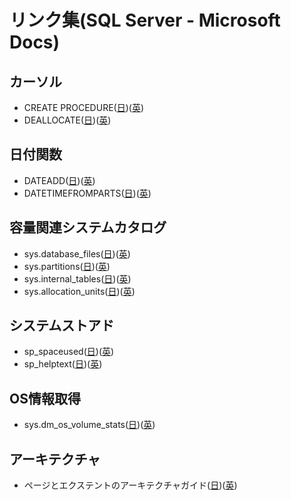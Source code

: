# リンク集(SQL Server - Microsoft Docs)

## カーソル

- CREATE PROCEDURE([日](https://docs.microsoft.com/ja-jp/sql/t-sql/statements/create-procedure-transact-sql?view=sql-server-ver15))([英](https://docs.microsoft.com/en-us/sql/t-sql/statements/create-procedure-transact-sql?view=sql-server-ver15))
- DEALLOCATE([日](https://docs.microsoft.com/ja-jp/sql/t-sql/language-elements/deallocate-transact-sql?view=sql-server-ver15))([英](https://docs.microsoft.com/en-us/sql/t-sql/language-elements/deallocate-transact-sql?view=sql-server-ver15))

## 日付関数

- DATEADD([日](https://docs.microsoft.com/ja-jp/sql/t-sql/functions/dateadd-transact-sql?view=sql-server-ver15))([英](https://docs.microsoft.com/en-us/sql/t-sql/functions/dateadd-transact-sql?view=sql-server-ver15))
- DATETIMEFROMPARTS([日](https://docs.microsoft.com/ja-jp/sql/t-sql/functions/datetimefromparts-transact-sql?view=sql-server-ver15))([英](https://docs.microsoft.com/en-us/sql/t-sql/functions/datetimefromparts-transact-sql?view=sql-server-ver15))

## 容量関連システムカタログ

- sys.database_files([日](https://docs.microsoft.com/ja-jp/sql/relational-databases/system-catalog-views/sys-database-files-transact-sql?view=sql-server-ver15))([英](https://docs.microsoft.com/en-us/sql/relational-databases/system-catalog-views/sys-database-files-transact-sql?view=sql-server-ver15))
- sys.partitions([日](https://docs.microsoft.com/ja-jp/sql/relational-databases/system-catalog-views/sys-partitions-transact-sql?view=sql-server-ver15))([英](https://docs.microsoft.com/en-us/sql/relational-databases/system-catalog-views/sys-partitions-transact-sql?view=sql-server-ver15))
- sys.internal_tables([日](https://docs.microsoft.com/ja-jp/sql/relational-databases/system-catalog-views/sys-internal-tables-transact-sql?view=sql-server-ver15))([英](https://docs.microsoft.com/en-us/sql/relational-databases/system-catalog-views/sys-internal-tables-transact-sql?view=sql-server-ver15))
- sys.allocation_units([日](https://docs.microsoft.com/ja-jp/sql/relational-databases/system-catalog-views/sys-allocation-units-transact-sql?view=sql-server-ver15))([英](https://docs.microsoft.com/en-us/sql/relational-databases/system-catalog-views/sys-allocation-units-transact-sql?view=sql-server-ver15))

## システムストアド

- sp_spaceused([日](https://docs.microsoft.com/ja-jp/sql/relational-databases/system-stored-procedures/sp-spaceused-transact-sql?view=sql-server-ver15))([英](https://docs.microsoft.com/en-us/sql/relational-databases/system-stored-procedures/sp-spaceused-transact-sql?view=sql-server-ver15))
- sp_helptext([日](https://docs.microsoft.com/ja-jp/sql/relational-databases/system-stored-procedures/sp-helptext-transact-sql?view=sql-server-ver15))([英](https://docs.microsoft.com/en-us/sql/relational-databases/system-stored-procedures/sp-helptext-transact-sql?view=sql-server-ver15))

## OS情報取得

- sys.dm_os_volume_stats([日](https://docs.microsoft.com/ja-jp/sql/relational-databases/system-dynamic-management-views/sys-dm-os-volume-stats-transact-sql?view=sql-server-ver15))([英](https://docs.microsoft.com/en-us/sql/relational-databases/system-dynamic-management-views/sys-dm-os-volume-stats-transact-sql?view=sql-server-ver15))

## アーキテクチャ

- ページとエクステントのアーキテクチャガイド([日](https://docs.microsoft.com/ja-jp/sql/relational-databases/pages-and-extents-architecture-guide?view=sql-server-ver15))([英](https://docs.microsoft.com/en-us/sql/relational-databases/pages-and-extents-architecture-guide?view=sql-server-ver15))


